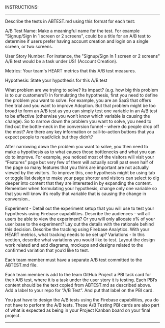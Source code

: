 INSTRUCTIONS:

****
Describe the tests in ABTEST.md using this format for each test:

A/B Test Name:  Make a meaningful name for the test. For example  "Signup/Sign In 1 screen or 2 screens", could be a title for an A/B test to determine if users prefer having account creation and login on a single screen, or two screens.

User Story Number: For instance, the "Signup/Sign In 1 screen or 2 screens" A/B test would be a task under US1 (Account Creation). 

Metrics:  Your team's HEART metrics that this A/B test measures.

Hypothesis: State your hypothesis for this A/B test

What problem are we trying to solve? Its impact? (e.g. how big this problem is to our customers?) In formulating the hypothesis, first you need to define the problem you want to solve. For example, you are an SaaS that offers free trial and you want to improve Adoption. But that problem might be too broad to form an A/B test as you can simply test one variable in an A/B test to be effective (otherwise you won’t know which variable is causing the change). So to narrow down the problem you want to solve, you need to find out the bottle-neck in the conversion funnel – where do people drop off the most? Are there any key information or call-to-action buttons that you expect people to read/click but they didn’t? 

After narrowing down the problem you want to solve, you then need to make a hypothesis as to what causes those bottlenecks and what you can do to improve. For example, you noticed most of the visitors will visit your “Features” page but very few of them will actually scroll past even half of the page so many features that you think are important are not actually viewed by the visitors. To improve this, one hypothesis might be using tab or toggle list design to make your page shorter and visitors can select to dig deeper into content that they are interested in by expanding the content. Remember when formulating your hypothesis, change only one variable so that you will know it’s really that variable that is causing the change in conversion..

Experiment - Detail out the experiment setup that you will use to test your hypothesis using Firebase capabilities. Describe the audiences – will all users be able to view the experiment? Or you will only allocate x% of your user base to the experiment? Lay out the details with the rationale behind this decision. Describe the tracking using Firebase Analytics. With your HEART metrics, what tracking needs to be set up? 
Variations - In this section, describe what variations you would like to test. Layout the design work related and add diagrams, mockups and designs related to the confirmed variation that you’d like to test.

Each team member must have a separate A/B test committed to the ABTEST.md file.

Each team member is add to the team GitHub Project a PBI task card for their A/B test, where it is a task under the user story it is testing.  Each PBI’s content should be the text copied from ABTEST.md as described above.  Add a label to your repo for “A/B Test”. And put that label on the PBI card.

 You just have to design the A/B tests using the Firebase capabilities, you do not have to perform the A/B tests. These A/B Testing PBI cards are also part of what is expected as being in your Project Kanban board on your final project.

****
